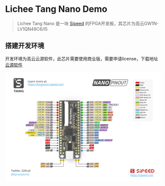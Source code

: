 # Lichee Tang Nano Demo

> Lichee Tang Nano 是一块 [Sipeed](https://wiki.sipeed.com/hardware/zh/tang/Tang-Nano/Nano.html) 的FPGA开发板，其芯片为高云GW1N-LV1QN48C6/I5

## 搭建开发环境

开发环境为高云云源软件，此芯片需要使用商业版，需要申请license，下载地址 [云源软件](http://www.gowinsemi.com.cn/faq.aspx)



![](./1.HDK/Tang-Nano-Pin.png)
